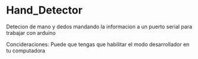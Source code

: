 # Hand_Detector
Detecion de mano y dedos mandando la informacion a un puerto serial para trabajar con arduino

Concideraciones:
  Puede que tengas que habilitar el modo desarrollador en tu computadora
  
